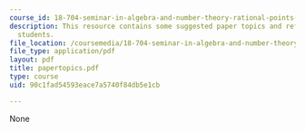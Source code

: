 ```yaml
---
course_id: 18-704-seminar-in-algebra-and-number-theory-rational-points-on-elliptic-curves-fall-2004
description: This resource contains some suggested paper topics and references for
  students.
file_location: /coursemedia/18-704-seminar-in-algebra-and-number-theory-rational-points-on-elliptic-curves-fall-2004/90c1fad54593eace7a5740f84db5e1cb_papertopics.pdf
file_type: application/pdf
layout: pdf
title: papertopics.pdf
type: course
uid: 90c1fad54593eace7a5740f84db5e1cb

---
```

None